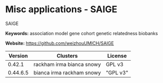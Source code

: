 # Misc applications - SAIGE

SAIGE

**Keywords:** association model gene cohort genetic relatedness biobanks

**Website:** <https://github.com/weizhouUMICH/SAIGE>

| Version | Clusters | License |
| ------- | -------- | ------- |
| 0.42.1 | rackham irma bianca snowy | GPL v3 |
| 0.44.6.5 | bianca irma rackham snowy | "GPL v3" |
